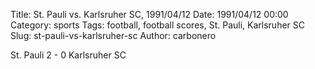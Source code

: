 Title: St. Pauli vs. Karlsruher SC, 1991/04/12
Date: 1991/04/12 00:00
Category: sports
Tags: football, football scores, St. Pauli, Karlsruher SC
Slug: st-pauli-vs-karlsruher-sc
Author: carbonero


St. Pauli 2 - 0 Karlsruher SC
